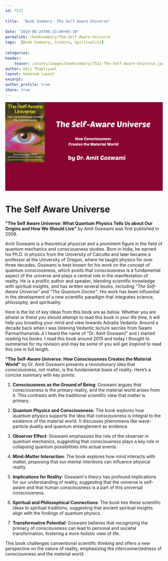 ```yaml
---    
id: 7521    
  
title:  "Book Summary: The Self Aware Universe"       

date: "2024-08-24T08:33:00+05:30"    
permalink: /booksummary/The-Self-Aware-Universe     
tags:  [Book Summary, Science, Spirituality]     
    
categories:    
header:    
    teaser: /assets/images/booksummary/7521-The-Self-Aware-Universe.jpg    
author: Hari Thapliyaal    
layout: booksum-layout    
excerpt:    
author_profile: true    
share: true    
---    
```

    
![Book Summary: The-Self-Aware-Universe](/assets/images/booksummary/7521-The-Self-Aware-Universe.jpg)   

# The Self Aware Universe

**"The Self Aware Universe: What Quantum Physics Tells Us about Our Origins and How We Should Live"** by Amit Goswami was first published in 2008. 

Amit Goswami is a theoretical physicist and a prominent figure in the field of quantum mechanics and consciousness studies. Born in India, he earned his Ph.D. in physics from the University of Calcutta and later became a professor at the University of Oregon, where he taught physics for over three decades. Goswami is best known for his work on the concept of quantum consciousness, which posits that consciousness is a fundamental aspect of the universe and plays a central role in the manifestation of reality. He is a prolific author and speaker, blending scientific knowledge with spiritual insights, and has written several books, including *"The Self-Aware Universe"* and *"The Quantum Doctor"*. His work has been influential in the development of a new scientific paradigm that integrates science, philosophy, and spirituality.

Here is the list of key ideas from this book are as below. Whether you are atheist or theist you should attempt to read this book in your life time, it will help you broading your mind and view towards Advaita Vedanta. Around a decade back when I was listening Vedantic lecture secries from Swami Parmarthananda Ji I heard the name of "Dr. Amit Goswami" and I started reading his books. I read this book around 2015 and today I thought to summarise for my revision and may be some of you will get inspired to read this one in full length.

**"The Self-Aware Universe: How Consciousness Creates the Material World"** by Dr. Amit Goswami presents a revolutionary idea that consciousness, not matter, is the fundamental basis of reality. Here’s a concise summary with key points:

1. **Consciousness as the Ground of Being**: Goswami argues that consciousness is the primary reality, and the material world arises from it. This contrasts with the traditional scientific view that matter is primary.

2. **Quantum Physics and Consciousness**: The book explores how quantum physics supports the idea that consciousness is integral to the existence of the material world. It discusses phenomena like wave-particle duality and quantum entanglement as evidence.

3. **Observer Effect**: Goswami emphasizes the role of the observer in quantum mechanics, suggesting that consciousness plays a key role in collapsing quantum possibilities into actual events.

4. **Mind-Matter Interaction**: The book explores how mind interacts with matter, proposing that our mental intentions can influence physical reality.

5. **Implications for Reality**: Goswami's theory has profound implications for our understanding of reality, suggesting that the universe is self-aware and that human consciousness is a part of this universal consciousness.

6. **Spiritual and Philosophical Connections**: The book ties these scientific ideas to spiritual traditions, suggesting that ancient spiritual insights align with the findings of quantum physics.

7. **Transformative Potential**: Goswami believes that recognizing the primacy of consciousness can lead to personal and societal transformation, fostering a more holistic view of life.

This book challenges conventional scientific thinking and offers a new perspective on the nature of reality, emphasizing the interconnectedness of consciousness and the material world.

